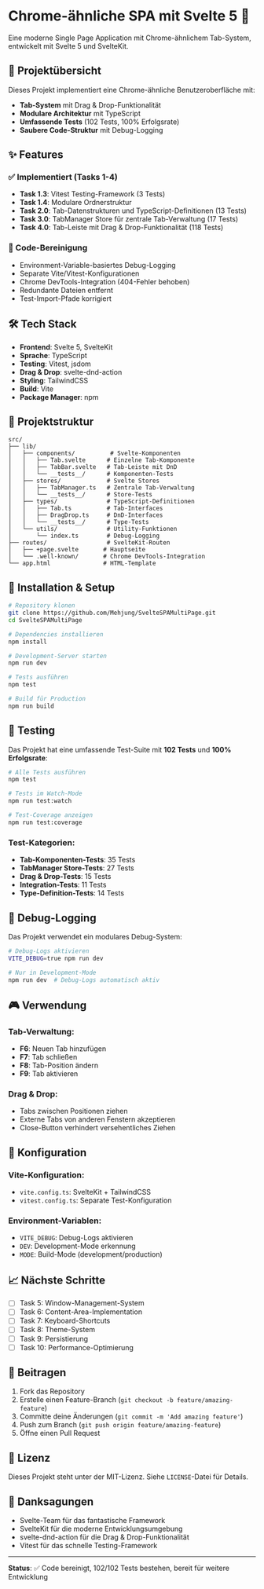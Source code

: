 # Chrome-ähnliche SPA mit Svelte 5 🚀

Eine moderne Single Page Application mit Chrome-ähnlichem Tab-System, entwickelt mit Svelte 5 und SvelteKit.

## 🎯 Projektübersicht

Dieses Projekt implementiert eine Chrome-ähnliche Benutzeroberfläche mit:

- **Tab-System** mit Drag & Drop-Funktionalität
- **Modulare Architektur** mit TypeScript
- **Umfassende Tests** (102 Tests, 100% Erfolgsrate)
- **Saubere Code-Struktur** mit Debug-Logging

## ✨ Features

### ✅ Implementiert (Tasks 1-4)

- **Task 1.3**: Vitest Testing-Framework (3 Tests)
- **Task 1.4**: Modulare Ordnerstruktur
- **Task 2.0**: Tab-Datenstrukturen und TypeScript-Definitionen (13 Tests)
- **Task 3.0**: TabManager Store für zentrale Tab-Verwaltung (17 Tests)
- **Task 4.0**: Tab-Leiste mit Drag & Drop-Funktionalität (118 Tests)

### 🔧 Code-Bereinigung

- Environment-Variable-basiertes Debug-Logging
- Separate Vite/Vitest-Konfigurationen
- Chrome DevTools-Integration (404-Fehler behoben)
- Redundante Dateien entfernt
- Test-Import-Pfade korrigiert

## 🛠️ Tech Stack

- **Frontend**: Svelte 5, SvelteKit
- **Sprache**: TypeScript
- **Testing**: Vitest, jsdom
- **Drag & Drop**: svelte-dnd-action
- **Styling**: TailwindCSS
- **Build**: Vite
- **Package Manager**: npm

## 📁 Projektstruktur

```
src/
├── lib/
│   ├── components/          # Svelte-Komponenten
│   │   ├── Tab.svelte      # Einzelne Tab-Komponente
│   │   ├── TabBar.svelte   # Tab-Leiste mit DnD
│   │   └── __tests__/      # Komponenten-Tests
│   ├── stores/             # Svelte Stores
│   │   ├── TabManager.ts   # Zentrale Tab-Verwaltung
│   │   └── __tests__/      # Store-Tests
│   ├── types/              # TypeScript-Definitionen
│   │   ├── Tab.ts          # Tab-Interfaces
│   │   ├── DragDrop.ts     # DnD-Interfaces
│   │   └── __tests__/      # Type-Tests
│   └── utils/              # Utility-Funktionen
│       └── index.ts        # Debug-Logging
├── routes/                 # SvelteKit-Routen
│   ├── +page.svelte       # Hauptseite
│   └── .well-known/       # Chrome DevTools-Integration
└── app.html               # HTML-Template
```

## 🚀 Installation & Setup

```bash
# Repository klonen
git clone https://github.com/Mehjung/SvelteSPAMultiPage.git
cd SvelteSPAMultiPage

# Dependencies installieren
npm install

# Development-Server starten
npm run dev

# Tests ausführen
npm test

# Build für Production
npm run build
```

## 🧪 Testing

Das Projekt hat eine umfassende Test-Suite mit **102 Tests** und **100% Erfolgsrate**:

```bash
# Alle Tests ausführen
npm test

# Tests im Watch-Mode
npm run test:watch

# Test-Coverage anzeigen
npm run test:coverage
```

### Test-Kategorien:

- **Tab-Komponenten-Tests**: 35 Tests
- **TabManager Store-Tests**: 27 Tests
- **Drag & Drop-Tests**: 15 Tests
- **Integration-Tests**: 11 Tests
- **Type-Definition-Tests**: 14 Tests

## 🐛 Debug-Logging

Das Projekt verwendet ein modulares Debug-System:

```bash
# Debug-Logs aktivieren
VITE_DEBUG=true npm run dev

# Nur in Development-Mode
npm run dev  # Debug-Logs automatisch aktiv
```

## 🎮 Verwendung

### Tab-Verwaltung:

- **F6**: Neuen Tab hinzufügen
- **F7**: Tab schließen
- **F8**: Tab-Position ändern
- **F9**: Tab aktivieren

### Drag & Drop:

- Tabs zwischen Positionen ziehen
- Externe Tabs von anderen Fenstern akzeptieren
- Close-Button verhindert versehentliches Ziehen

## 🔧 Konfiguration

### Vite-Konfiguration:

- `vite.config.ts`: SvelteKit + TailwindCSS
- `vitest.config.ts`: Separate Test-Konfiguration

### Environment-Variablen:

- `VITE_DEBUG`: Debug-Logs aktivieren
- `DEV`: Development-Mode erkennung
- `MODE`: Build-Mode (development/production)

## 📈 Nächste Schritte

- [ ] Task 5: Window-Management-System
- [ ] Task 6: Content-Area-Implementation
- [ ] Task 7: Keyboard-Shortcuts
- [ ] Task 8: Theme-System
- [ ] Task 9: Persistierung
- [ ] Task 10: Performance-Optimierung

## 🤝 Beitragen

1. Fork das Repository
2. Erstelle einen Feature-Branch (`git checkout -b feature/amazing-feature`)
3. Committe deine Änderungen (`git commit -m 'Add amazing feature'`)
4. Push zum Branch (`git push origin feature/amazing-feature`)
5. Öffne einen Pull Request

## 📝 Lizenz

Dieses Projekt steht unter der MIT-Lizenz. Siehe `LICENSE`-Datei für Details.

## 🙏 Danksagungen

- Svelte-Team für das fantastische Framework
- SvelteKit für die moderne Entwicklungsumgebung
- svelte-dnd-action für die Drag & Drop-Funktionalität
- Vitest für das schnelle Testing-Framework

---

**Status**: ✅ Code bereinigt, 102/102 Tests bestehen, bereit für weitere Entwicklung

